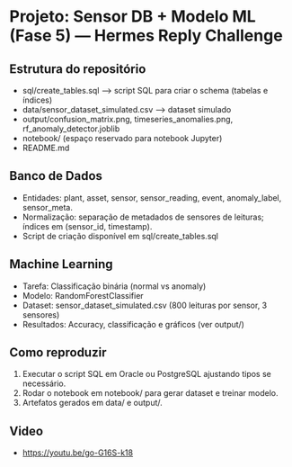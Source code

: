 # Projeto: Sensor DB + Modelo ML (Fase 5) — Hermes Reply Challenge

## Estrutura do repositório
- sql/create_tables.sql --> script SQL para criar o schema (tabelas e índices)
- data/sensor_dataset_simulated.csv --> dataset simulado
- output/confusion_matrix.png, timeseries_anomalies.png, rf_anomaly_detector.joblib
- notebook/ (espaço reservado para notebook Jupyter)
- README.md

## Banco de Dados
- Entidades: plant, asset, sensor, sensor_reading, event, anomaly_label, sensor_meta.
- Normalização: separação de metadados de sensores de leituras; índices em (sensor_id, timestamp).
- Script de criação disponível em sql/create_tables.sql

## Machine Learning
- Tarefa: Classificação binária (normal vs anomaly)
- Modelo: RandomForestClassifier
- Dataset: sensor_dataset_simulated.csv (800 leituras por sensor, 3 sensores)
- Resultados: Accuracy, classificação e gráficos (ver output/)

## Como reproduzir
1. Executar o script SQL em Oracle ou PostgreSQL ajustando tipos se necessário.
2. Rodar o notebook em notebook/ para gerar dataset e treinar modelo.
3. Artefatos gerados em data/ e output/.

## Video

- https://youtu.be/go-G16S-k18
